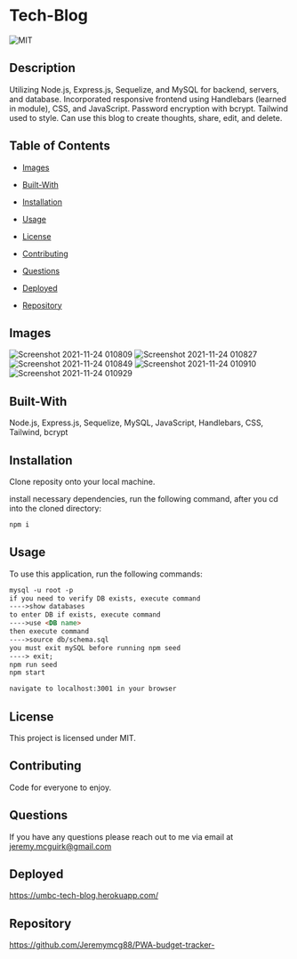 # Tech-Blog

![MIT](https://img.shields.io/badge/license-MIT-green.svg)

## Description

Utilizing Node.js, Express.js, Sequelize, and MySQL for backend, servers, and database. Incorporated responsive frontend using Handlebars (learned in module), CSS, and JavaScript. Password encryption with bcrypt. Tailwind used to style. Can use this blog to create thoughts, share, edit, and delete. 


## Table of Contents

* [Images](#Images)

* [Built-With](#built-with)

* [Installation](#installation)

* [Usage](#usage)

* [License](#license)

* [Contributing](#contributing)

* [Questions](#questions)

* [Deployed](#deployed)

* [Repository](#repository)

## Images 
![Screenshot 2021-11-24 010809](https://user-images.githubusercontent.com/82800409/143184454-622ef2b8-8cb3-4c75-a214-cb5f0095c344.png)
![Screenshot 2021-11-24 010827](https://user-images.githubusercontent.com/82800409/143184418-dba7453f-18bc-46c8-8e6a-dd311e5a9fa9.png)
![Screenshot 2021-11-24 010849](https://user-images.githubusercontent.com/82800409/143184504-2ebb3826-38d6-4349-8c19-3215e8bae9fb.png)
![Screenshot 2021-11-24 010910](https://user-images.githubusercontent.com/82800409/143184586-9be9fb16-86e3-414f-bd65-eae11a4d6f74.png)
![Screenshot 2021-11-24 010929](https://user-images.githubusercontent.com/82800409/143184618-3dca02fe-6f82-4781-b46a-6d6b8458e8dd.png)



## Built-With

Node.js, Express.js, Sequelize, MySQL, JavaScript, Handlebars, CSS, Tailwind, bcrypt


## Installation

Clone reposity onto your local machine.

install necessary dependencies, run the following command, after you cd into the cloned directory:
```md
npm i
```

## Usage

To use this application, run the following commands:
```md
mysql -u root -p
if you need to verify DB exists, execute command
---->show databases
to enter DB if exists, execute command 
---->use <DB name>
then execute command
---->source db/schema.sql
you must exit mySQL before running npm seed
----> exit;
npm run seed
npm start

navigate to localhost:3001 in your browser
```

## License

This project is licensed under MIT.

## Contributing

Code for everyone to enjoy. 

## Questions

If you have any questions please reach out to me via email at jeremy.mcguirk@gmail.com

## Deployed

https://umbc-tech-blog.herokuapp.com/

## Repository

https://github.com/Jeremymcg88/PWA-budget-tracker-


